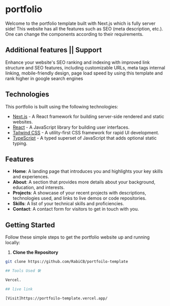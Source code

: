 # portfolio

Welcome to the portfolio template built with Next.js which is fully server side! This website has all the features such as SEO (meta description, etc.). One can change the components according to their requirements.

## Additional features || Support

Enhance your website's SEO ranking and indexing with improved link structure and SEO features, including customizable URLs, meta tags internal linking, mobile-friendly design, page load speed by using this template and rank higher in google search engines

## Technologies

This portfolio is built using the following technologies:

- [Next.js](https://nextjs.org/) - A React framework for building server-side rendered and static websites.
- [React](https://reactjs.org/) - A JavaScript library for building user interfaces.
- [Tailwind CSS](https://tailwindcss.com/) - A utility-first CSS framework for rapid UI development.
- [TypeScript](https://www.typescriptlang.org/) - A typed superset of JavaScript that adds optional static typing.

## Features

- **Home**: A landing page that introduces you and highlights your key skills and experiences.
- **About**: A section that provides more details about your background, education, and interests.
- **Projects**: A showcase of your recent projects with descriptions, technologies used, and links to live demos or code repositories.
- **Skills**: A list of your technical skills and proficiencies.
- **Contact**: A contact form for visitors to get in touch with you.

## Getting Started

Follow these simple steps to get the portfolio website up and running locally:

1. **Clone the Repository**

```bash
git clone https://github.com/RabiCB/portfoilo-template

## Tools Used 🛠️

Vercel.

## live link

[Visit]https://portfoilo-template.vercel.app/

```
